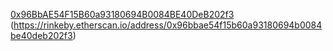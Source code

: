 [0x96BbAE54F15B60a93180694B0084BE40DeB202f3](https://rinkeby.etherscan.io/address/0x96bbae54f15b60a93180694b0084be40deb202f3)
(https://rinkeby.etherscan.io/address/0x96bbae54f15b60a93180694b0084be40deb202f3)
